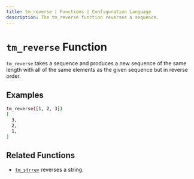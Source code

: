 ```yaml
---
title: tm_reverse | Functions | Configuration Language
description: The tm_reverse function reverses a sequence.
---
```


# `tm_reverse` Function

`tm_reverse` takes a sequence and produces a new sequence of the same length
with all of the same elements as the given sequence but in reverse order.

## Examples

```sh
tm_reverse([1, 2, 3])
[
  3,
  2,
  1,
]
```

## Related Functions

* [`tm_strrev`](./tm_strrev.md) reverses a string.
